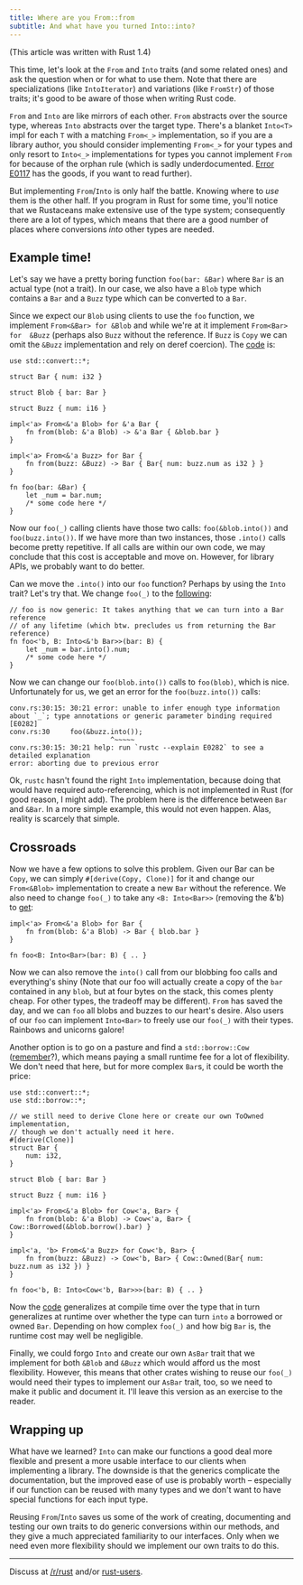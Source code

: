 ```yaml
---
title: Where are you From::from
subtitle: And what have you turned Into::into?
---
```


(This article was written with Rust 1.4)

This time, let's look at the `From` and `Into` traits (and some related ones) 
and ask the question when or for what to use them. Note that there are 
specializations (like `IntoIterator`) and variations (like `FromStr`) of those 
traits; it's good to be aware of those when writing Rust code.

`From` and `Into` are like mirrors of each other. `From` abstracts over the 
source type, whereas `Into` abstracts over the target type. There's a blanket 
`Into<T>` impl for each `T` with a matching `From<_>` implementation, so if you 
are a library author, you should consider implementing `From<_>` for your types 
and only resort to `Into<_>` implementations for types you cannot implement 
`From` for because of the orphan rule (which is sadly underdocumented. [Error 
E0117](https://doc.rust-lang.org/error-index.html#E0117) has the goods, if you 
want to read further).

But implementing `From`/`Into` is only half the battle. Knowing where to *use* 
them is the other half. If you program in Rust for some time, you'll notice 
that we Rustaceans make extensive use of the type system; consequently there 
are a lot of types, which means that there are a good number of places where 
conversions *into* other types are needed.

## Example time!

Let's say we have a pretty boring function `foo(bar: &Bar)` where `Bar` is an 
actual type (not a trait). In our case, we also have a `Blob` type which 
contains a `Bar` and a `Buzz` type which can be converted to a `Bar`.

Since we expect our `Blob` using clients to use the `foo` function, we 
implement `From<&Bar> for &Blob` and while we're at it implement `From<Bar> for 
&Buzz` (perhaps also `Buzz` without the reference. If `Buzz` is `Copy` we can 
omit the `&Buzz` implementation and rely on deref coercion). The 
[code](https://play.rust-lang.org/?gist=13e3caea0066b4864ec9&version=stable)
is:

```
use std::convert::*;

struct Bar { num: i32 }

struct Blob { bar: Bar }

struct Buzz { num: i16 }

impl<'a> From<&'a Blob> for &'a Bar {
    fn from(blob: &'a Blob) -> &'a Bar { &blob.bar }
}

impl<'a> From<&'a Buzz> for Bar {
    fn from(buzz: &Buzz) -> Bar { Bar{ num: buzz.num as i32 } }
}

fn foo(bar: &Bar) {
    let _num = bar.num;
    /* some code here */
}
```

Now our `foo(_)` calling clients have those two calls: `foo(&blob.into())` and 
`foo(buzz.into())`. If we have more than two instances, those `.into()` calls 
become pretty repetitive. If all calls are within our own code, we may conclude 
that this cost is acceptable and move on. However, for library APIs, we 
probably want to do better.

Can we move the `.into()` into our `foo` function? Perhaps by using the `Into` 
trait? Let's try that. We change `foo(_)` to the 
[following](https://play.rust-lang.org/?gist=26282e6764552ce8e55f&version=stable):

```
// foo is now generic: It takes anything that we can turn into a Bar reference 
// of any lifetime (which btw. precludes us from returning the Bar reference)
fn foo<'b, B: Into<&'b Bar>>(bar: B) {
    let _num = bar.into().num;
    /* some code here */
}
```

Now we can change our `foo(blob.into())` calls to `foo(blob)`, which is nice. 
Unfortunately for us, we get an error for the `foo(buzz.into())` calls:

```
conv.rs:30:15: 30:21 error: unable to infer enough type information about `_`; type annotations or generic parameter binding required [E0282]
conv.rs:30     foo(&buzz.into());
                         ^~~~~~
conv.rs:30:15: 30:21 help: run `rustc --explain E0282` to see a detailed explanation
error: aborting due to previous error
```

Ok, `rustc`  hasn't found the right `Into` implementation, because doing that 
would have required auto-referencing, which is not implemented in Rust (for 
good reason, I might add). The problem here is the difference between `Bar` and 
`&Bar`. In a more simple example, this would not even happen. Alas, reality is 
scarcely that simple.

## Crossroads

Now we have a few options to solve this problem. Given our Bar can be `Copy`, 
we can simply `#[derive(Copy, Clone)]` for it and change our `From<&Blob>` 
implementation to create a new `Bar` without the reference. We also need to 
change `foo(_)` to take any `<B: Into<Bar>>` (removing the &'b) to 
[get](https://play.rust-lang.org/?gist=cea08895a3e1ce1e98db&version=stable):

```
impl<'a> From<&'a Blob> for Bar {
    fn from(blob: &'a Blob) -> Bar { blob.bar }
}

fn foo<B: Into<Bar>(bar: B) { .. }
```

Now we can also remove the `into()` call from our blobbing foo calls and 
everything's shiny (Note that our foo will actually create a copy of the `bar` 
contained in any `blob`, but at four bytes on the stack, this comes plenty 
cheap. For other types, the tradeoff may be different). `From` has saved the 
day, and we can `foo` all blobs and buzzes to our heart's desire. Also users of 
our `foo` can implement `Into<Bar>` to freely use our `foo(_)` with their 
types. Rainbows and unicorns galore!

Another option is to go on a pasture and find a `std::borrow::Cow` 
([remember](/2015/07/09/cow.html)?), which means paying a small runtime fee for 
a lot of flexibility. We don't need that here, but for more complex `Bar`s, it 
could be worth the price:

```
use std::convert::*;
use std::borrow::*;

// we still need to derive Clone here or create our own ToOwned implementation, 
// though we don't actually need it here.
#[derive(Clone)]
struct Bar {
    num: i32,
}

struct Blob { bar: Bar }

struct Buzz { num: i16 }

impl<'a> From<&'a Blob> for Cow<'a, Bar> {
    fn from(blob: &'a Blob) -> Cow<'a, Bar> { Cow::Borrowed(&blob.borrow().bar) }
}

impl<'a, 'b> From<&'a Buzz> for Cow<'b, Bar> {
    fn from(buzz: &Buzz) -> Cow<'b, Bar> { Cow::Owned(Bar{ num: buzz.num as i32 }) }
}

fn foo<'b, B: Into<Cow<'b, Bar>>>(bar: B) { .. }
```

Now the 
[code](https://play.rust-lang.org/?gist=31396809b2b5efadb834&version=stable) 
generalizes at compile time over the type that in turn generalizes at runtime 
over whether the type can turn `into` a borrowed or owned `Bar`. Depending on 
how complex `foo(_)` and how big `Bar` is, the runtime cost may well be 
negligible.

Finally, we could forgo `Into` and create our own `AsBar` trait that we 
implement for both `&Blob` and `&Buzz` which would afford us the most 
flexibility. However, this means that other crates wishing to reuse our 
`foo(_)` would need their types to implement our `AsBar` trait, too, so we need 
to make it public and document it. I'll leave this version as an exercise to 
the reader.

## Wrapping up

What have we learned? `Into` can make our functions a good deal more flexible 
and present a more usable interface to our clients when implementing a library. 
The downside is that the generics complicate the documentation, but the 
improved ease of use is probably worth – especially if our function can be 
reused with many types and we don't want to have special functions for each 
input type.

Reusing `From`/`Into` saves us some of the work of creating, documenting and 
testing our own traits to do generic conversions within our methods, and they 
give a much appreciated familiarity to our interfaces. Only when we need even 
more flexibility should we implement our own traits to do this.

----

Discuss at [/r/rust](https://www.reddit.com/r/rust) and/or 
[rust-users](https://users.rust-lang.org).
